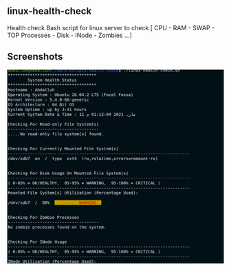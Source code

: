 ## linux-health-check
Health check Bash script for linux server to check [ CPU - RAM - SWAP - TOP Processes - Disk - INode - Zombies ...] 

## Screenshots


![Screenshot 1](main.png)
